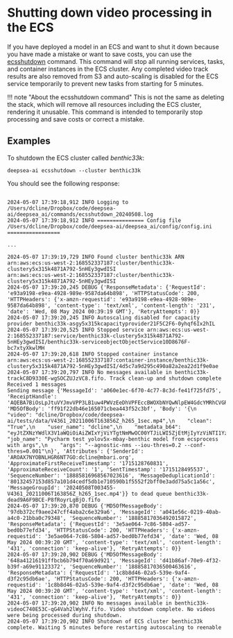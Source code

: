 # Shutting down video processing in the ECS 

If you have deployed a model in an ECS and want to shut it down because you have made a mistake or want to save costs, 
you can use the [ecsshutdown](/commands/ecsshutdown) command.  This command will stop
all running services, tasks, and container instances in the ECS cluster. Any completed video track results are also 
removed from S3 and auto-scaling is disabled for the ECS service temporarily to prevent new tasks from starting for 5 minutes.

!!! note "About the ecsshutdown command"
This is not the same as deleting the stack, which will remove all resources including the ECS cluster,
rendering it unusable.  This command is intended to temporarily stop processing and save costs or correct a mistake.

## Examples

To shutdown the ECS cluster called *benthic33k*:

```
deepsea-ai ecsshutdown --cluster benthic33k
```

 
You should see the following response:

```

2024-05-07 17:39:18,912 INFO Logging to /Users/dcline/Dropbox/code/deepsea-ai/deepsea_ai/commands/ecsshutdown_20240508.log
2024-05-07 17:39:18,912 INFO =============== Config file /Users/dcline/Dropbox/code/deepsea-ai/deepsea_ai/config/config.ini =================

...

2024-05-07 17:39:19,729 INFO Found cluster benthic33k ARN arn:aws:ecs:us-west-2:168552337187:cluster/benthic33k-clustery5x315k4871A792-5nHEy3gwdISI
arn:aws:ecs:us-west-2:168552337187:cluster/benthic33k-clustery5x315k4871A792-5nHEy3gwdISI
2024-05-07 17:39:20,245 DEBUG {'ResponseMetadata': {'RequestId': 'e93a9198-e9ea-4928-989e-9587da64b898', 'HTTPStatusCode': 200, 'HTTPHeaders': {'x-amzn-requestid': 'e93a9198-e9ea-4928-989e-9587da64b898', 'content-type': 'text/xml', 'content-length': '231', 'date': 'Wed, 08 May 2024 00:39:19 GMT'}, 'RetryAttempts': 0}}
2024-05-07 17:39:20,245 INFO Autoscaling disabled for capacity provider benthic33k-asgy5x315kcapacityprovider21F5C2F6-0yhqf6Ix2hIL
2024-05-07 17:39:20,525 INFO Stopped service arn:aws:ecs:us-west-2:168552337187:service/benthic33k-clustery5x315k4871A792-5nHEy3gwdISI/benthic33k-serviceobjectObjectService10D8676F-bc7xtyXkwlMH
2024-05-07 17:39:20,618 INFO Stopped container instance arn:aws:ecs:us-west-2:168552337187:container-instance/benthic33k-clustery5x315k4871A792-5nHEy3gwdISI/4d5c7a9d295c490a82a2ea22d1f9e0ae
2024-05-07 17:39:20,797 INFO No messages available in benthic33k-trackC8D9330E-wgSOCZUJzVC8.fifo. Track clean-up and shutdown complete
Received 1 messages
Sending message {'MessageId': 'a060e1ec-6f70-4c77-8c3d-fe41f725fd75', 'ReceiptHandle': 'AQEBA7BiOsLpJtuVYJmvVPP3LB1uw4PWVzEeDhVPFEccBWOXbNYQwNlpEW4GdcYMRhCVGRj05IKoyed+l/gyN8NdJ3lbcLWJLuPv16Yc5C4J7X8M4ximabObJTrPiAArDldeAAFG0A3qe9ITG+8mxQ9CniQVQcUU0XXy1tp4cE9Tt+odNn4wK8GTT+S9h4xdqCqtyAeZToobScRkyeVN2jADedD1edkINz2KbCsMsZc7+t4GV59x1QhVdHq0yvF6XZYcvhJW30pccyBNEEDrOm/KxWMppgEponAbgCAIUQ95KjgwNGX+8VXDuUz3GyACKsUN', 'MD5OfBody': 'ff91f22db46e165071cbea443f52c3bf', 'Body': '{\n    "video": "dcline/Dropbox/code/deepsea-ai/tests/data/V4361_20211006T163856Z_h265_1sec.mp4",\n    "clean": "True",\n    "user_name": "dcline",\n    "metadata_b64": "eyJtZXNzYWdlX3V1aWQiOiAiZWIxYjViYTgtNmMwOC00YTJiLWI5ZjEtMjIyYzViNTI1YzZlIn0=",\n    "job_name": "Pycharm test yolov5x-mbay-benthic model from ecsprocess with args",\n    "args": "--agnostic-nms --iou-thres=0.2 --conf-thres=0.001"\n}', 'Attributes': {'SenderId': 'AROAX7NYOBNLHGR6NT7GO:dcline@mbari.org', 'ApproximateFirstReceiveTimestamp': '1715128760831', 'ApproximateReceiveCount': '1', 'SentTimestamp': '1715128495537', 'SequenceNumber': '18885816968567023616', 'MessageDeduplicationId': '80132457153d857a101d4cedf5db1e710590b1f5552f2bff0e3add75a5c1a56c', 'MessageGroupId': '20240508T003455-V4361_20211006T163856Z_h265_1sec.mp4'}} to dead queue benthic33k-dead9A6F9BCE-P8fRoyrLgBjO.fifo
2024-05-07 17:39:20,870 DEBUG {'MD5OfMessageBody': '97db372cf9aee247cff4aba2c6e329a6', 'MessageId': 'a041e56c-0219-40ab-a4c0-21bba0c79348', 'SequenceNumber': '18885817036492015872', 'ResponseMetadata': {'RequestId': '3e5ae064-7c86-5804-ad57-bed0b77efd34', 'HTTPStatusCode': 200, 'HTTPHeaders': {'x-amzn-requestid': '3e5ae064-7c86-5804-ad57-bed0b77efd34', 'date': 'Wed, 08 May 2024 00:39:20 GMT', 'content-type': 'text/xml', 'content-length': '431', 'connection': 'keep-alive'}, 'RetryAttempts': 0}}
2024-05-07 17:39:20,902 DEBUG {'MD5OfMessageBody': '648a41216191ffbcb6b794f70a69d921', 'MessageId': 'd41b86af-70e9-4f32-b39f-a69e91123372', 'SequenceNumber': '18885817036500463616', 'ResponseMetadata': {'RequestId': '1c8b8d46-02a5-539e-9af4-d3f2c95db6ae', 'HTTPStatusCode': 200, 'HTTPHeaders': {'x-amzn-requestid': '1c8b8d46-02a5-539e-9af4-d3f2c95db6ae', 'date': 'Wed, 08 May 2024 00:39:20 GMT', 'content-type': 'text/xml', 'content-length': '431', 'connection': 'keep-alive'}, 'RetryAttempts': 0}}
2024-05-07 17:39:20,902 INFO No messages available in benthic33k-videoC740E53C-qG4Vah2lWyhV.fifo. Video shutdown complete. No videos were being processed during shutdown.
2024-05-07 17:39:20,902 INFO Shutdown of ECS cluster benthic33k complete. Waiting 5 minutes before restarting autoscaling to reenable 

```